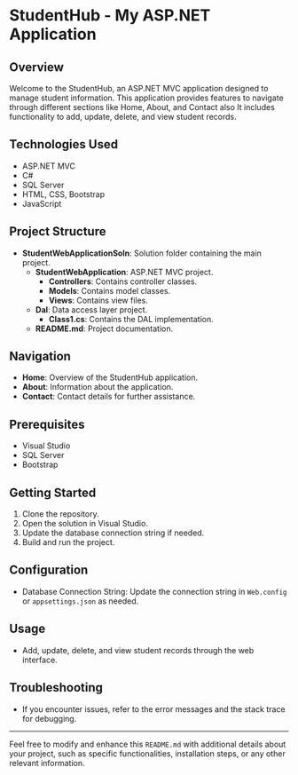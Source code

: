 # StudentHub - My ASP.NET Application

## Overview

Welcome to the StudentHub, an ASP.NET MVC application designed to manage student information. This application provides features to navigate through different sections like Home, About, and Contact also It includes functionality to add, update, delete, and view student records.

## Technologies Used

- ASP.NET MVC
- C#
- SQL Server
- HTML, CSS, Bootstrap
- JavaScript

## Project Structure

- **StudentWebApplicationSoln**: Solution folder containing the main project.
  - **StudentWebApplication**: ASP.NET MVC project.
    - **Controllers**: Contains controller classes.
    - **Models**: Contains model classes.
    - **Views**: Contains view files.
  - **Dal**: Data access layer project.
    - **Class1.cs**: Contains the DAL implementation.
  - **README.md**: Project documentation.

## Navigation

- **Home**: Overview of the StudentHub application.
- **About**: Information about the application.
- **Contact**: Contact details for further assistance.

## Prerequisites

- Visual Studio
- SQL Server 
- Bootstrap

## Getting Started

1. Clone the repository.
2. Open the solution in Visual Studio.
3. Update the database connection string if needed.
4. Build and run the project.

## Configuration

- Database Connection String: Update the connection string in `Web.config` or `appsettings.json` as needed.

## Usage

- Add, update, delete, and view student records through the web interface.

## Troubleshooting

- If you encounter issues, refer to the error messages and the stack trace for debugging.

---

Feel free to modify and enhance this `README.md` with additional details about your project, such as specific functionalities, installation steps, or any other relevant information.
